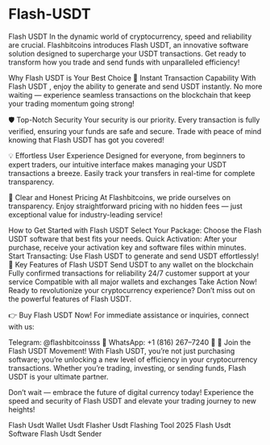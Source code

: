 # Flash-USDT
Flash USDT
In the dynamic world of cryptocurrency, speed and reliability are crucial. Flashbitcoins introduces Flash USDT, an innovative software solution designed to supercharge your USDT transactions. Get ready to transform how you trade and send funds with unparalleled efficiency!


Why Flash USDT is Your Best Choice
🚀 Instant Transaction Capability
With Flash USDT , enjoy the ability to generate and send USDT instantly. No more waiting — experience seamless transactions on the blockchain that keep your trading momentum going strong!

🛡️ Top-Notch Security
Your security is our priority. Every transaction is fully verified, ensuring your funds are safe and secure. Trade with peace of mind knowing that Flash USDT has got you covered!

💡 Effortless User Experience
Designed for everyone, from beginners to expert traders, our intuitive interface makes managing your USDT transactions a breeze. Easily track your transfers in real-time for complete transparency.

💸 Clear and Honest Pricing
At Flashbitcoins, we pride ourselves on transparency. Enjoy straightforward pricing with no hidden fees — just exceptional value for industry-leading service!

How to Get Started with Flash USDT
Select Your Package: Choose the Flash USDT software that best fits your needs.
Quick Activation: After your purchase, receive your activation key and software files within minutes.
Start Transacting: Use Flash USDT to generate and send USDT effortlessly!
🌟 Key Features of Flash USDT
Send USDT to any wallet on the blockchain
Fully confirmed transactions for reliability
24/7 customer support at your service
Compatible with all major wallets and exchanges
Take Action Now!
Ready to revolutionize your cryptocurrency experience? Don’t miss out on the powerful features of Flash USDT.

👉 Buy Flash USDT Now!
For immediate assistance or inquiries, connect with us:

Telegram: @flashbitcoinsss 📱
WhatsApp: +1 (816) 267–7240 💬
🚀 Join the Flash USDT Movement!
With Flash USDT, you’re not just purchasing software; you’re unlocking a new level of efficiency in your cryptocurrency transactions. Whether you’re trading, investing, or sending funds, Flash USDT is your ultimate partner.

Don’t wait — embrace the future of digital currency today! Experience the speed and security of Flash USDT and elevate your trading journey to new heights!

Flash Usdt Wallet
Usdt Flasher
Usdt Flashing Tool 2025
Flash Usdt Software
Flash Usdt Sender
